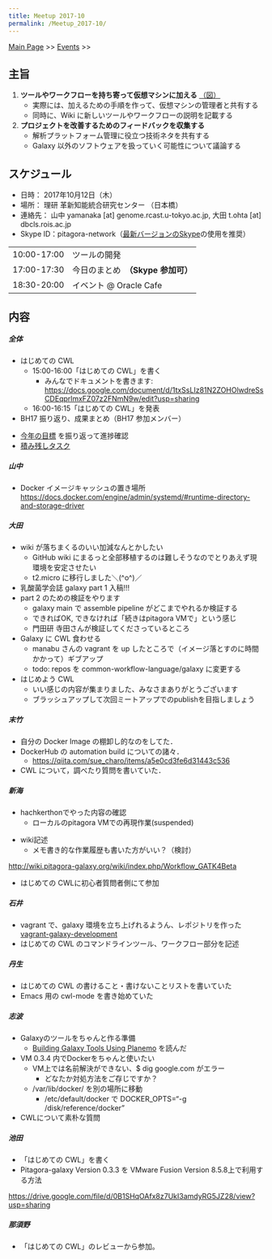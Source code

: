 ```yaml
---
title: Meetup 2017-10
permalink: /Meetup_2017-10/
---
```


[Main Page](/Main_Page "wikilink") &gt;&gt; [Events](/Events "wikilink") &gt;&gt;

主旨
----

1.  **ツールやワークフローを持ち寄って仮想マシンに加える** [（図）](http://www.pitagora-galaxy.org/_/rsrc/1416890873801/about/about_overview.png)
    -   実際には、加えるための手順を作って、仮想マシンの管理者と共有する
    -   同時に、Wiki に新しいツールやワークフローの説明を記載する
2.  **プロジェクトを改善するためのフィードバックを収集する**
    -   解析プラットフォーム管理に役立つ技術ネタを共有する
    -   Galaxy 以外のソフトウェアを扱っていく可能性について議論する

スケジュール
------------

-   日時： 2017年10月12日（木）
-   場所： 理研 革新知能統合研究センター （日本橋）
-   連絡先： 山中 yamanaka \[at\] genome.rcast.u-tokyo.ac.jp, 大田 t.ohta \[at\] dbcls.rois.ac.jp
-   Skype ID：pitagora-network（[最新バージョンのSkype](http://www.skype.com/ja/)の使用を推奨）

|             |                                    |
|-------------|------------------------------------|
| 10:00-17:00 | ツールの開発                       |
| 17:00-17:30 | 今日のまとめ　**（Skype 参加可）** |
| 18:30-20:00 | イベント @ Oracle Cafe             |

内容
----

##### 全体

-   はじめての CWL
    -   15:00-16:00「はじめての CWL」を書く
        -   みんなでドキュメントを書きます: <https://docs.google.com/document/d/1txSsLIz81N2ZOHOlwdreSsCDEqprlmxFZ07z2FNmN9w/edit?usp=sharing>
    -   16:00-16:15「はじめての CWL」を発表
-   BH17 振り返り、成果まとめ（BH17 参加メンバー）

<!-- -->

-   [今年の目標](https://docs.google.com/document/d/162X8s7kEEdZ5i5QBSDJyknsgW673b81p4WuFmklQaBU/edit) を振り返って進捗確認
-   [積み残しタスク](/積み残しタスク "wikilink")

##### 山中

-   Docker イメージキャッシュの置き場所 <https://docs.docker.com/engine/admin/systemd/#runtime-directory-and-storage-driver>

##### 大田

-   wiki が落ちまくるのいい加減なんとかしたい
    -   GitHub wiki にまるっと全部移植するのは難しそうなのでとりあえず現環境を安定させたい
    -   t2.micro に移行しました＼(^o^)／
-   乳酸菌学会誌 galaxy part 1 入稿!!!
-   part 2 のための検証をやります
    -   galaxy main で assemble pipeline がどこまでやれるか検証する
    -   できればOK, できなければ「続きはpitagora VMで」という感じ
    -   門田研 寺田さんが検証してくださっているところ
-   Galaxy に CWL 食わせる
    -   manabu さんの vagrant を up したところで（イメージ落とすのに時間かかって）ギブアップ
    -   todo: repos を common-workflow-language/galaxy に変更する
-   はじめよう CWL
    -   いい感じの内容が集まりました、みなさまありがとうございます
    -   ブラッシュアップして次回ミートアップでのpublishを目指しましょう

##### 末竹

-   自分の Docker Image の棚卸し的なのをしてた．
-   DockerHub の automation build についての諸々．
    -   <https://qiita.com/sue_charo/items/a5e0cd3fe6d31443c536>
-   CWL について，調べたり質問を書いていた．

##### 新海

-   hachkerthonでやった内容の確認
    -   ローカルのpitagora VMでの再現作業(suspended)

<!-- -->

-   wiki記述
    -   メモ書き的な作業履歴も書いた方がいい？（検討）

<http://wiki.pitagora-galaxy.org/wiki/index.php/Workflow_GATK4Beta>

-   はじめての CWLに初心者質問者側にて参加

##### 石井

-   vagrant で、galaxy 環境を立ち上げれるようん、レポジトリを作った [vagrant-galaxy-development](https://github.com/manabuishii/vagrant-galaxy-development)
-   はじめての CWL のコマンドラインツール、ワークフロー部分を記述

##### 丹生

-   はじめての CWL の書けること・書けないことリストを書いていた
-   Emacs 用の cwl-mode を書き始めていた

##### 志波

-   Galaxyのツールをちゃんと作る準備
    -   [Building Galaxy Tools Using Planemo](https://planemo.readthedocs.io/en/latest/writing_standalone.html) を読んだ
-   VM 0.3.4 内でDockerをちゃんと使いたい
    -   VM上では名前解決ができない、$ dig google.com がエラー
        -   どなたか対処方法をご存じですか？
    -   /var/lib/docker/ を別の場所に移動
        -   /etc/default/docker で DOCKER_OPTS=“-g /disk/reference/docker”
-   CWLについて素朴な質問

##### 池田

-   「はじめての CWL」を書く
-   Pitagora-galaxy Version 0.3.3 を VMware Fusion Version 8.5.8上で利用する方法

<https://drive.google.com/file/d/0B1SHqOAfx8z7UkI3amdyRG5JZ28/view?usp=sharing>

##### 那須野

-   「はじめての CWL」のレビューから参加。
